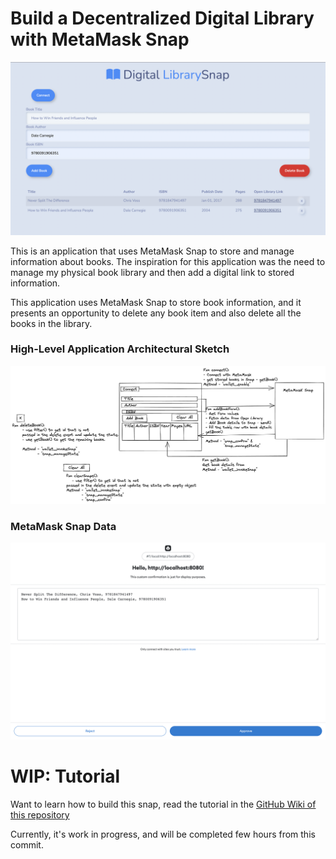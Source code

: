 # Build a Decentralized Digital Library with MetaMask Snap

![librarysnap](https://github.com/bleso-a/snap-metamask-project/blob/main/tutorial-assets/Screenshot%202022-08-08%20at%2012.38.29.png)

This is an application that uses MetaMask Snap to store and manage information about books. The inspiration for this application was the need to manage my physical book library and then add a digital link to stored information.

This application uses MetaMask Snap to store book information, and it presents an opportunity to delete any book item and also delete all the books in the library.

### High-Level Application Architectural Sketch

![sketch](https://github.com/bleso-a/snap-metamask-project/blob/main/tutorial-assets/sketch.png)

### MetaMask Snap Data

![data](https://github.com/bleso-a/snap-metamask-project/blob/main/tutorial-assets/Screenshot%202022-08-08%20at%2012.38.12.png)

# WIP: Tutorial

Want to learn how to build this snap, read the tutorial in the [GitHub Wiki of this repository](https://github.com/bleso-a/snap-metamask-project/wiki/%F0%9F%9A%A7-WIP:-Build-a-Decentralized-Digital-Library-with-MetaMask-Snap)

Currently, it's work in progress, and will be completed few hours from this commit.
